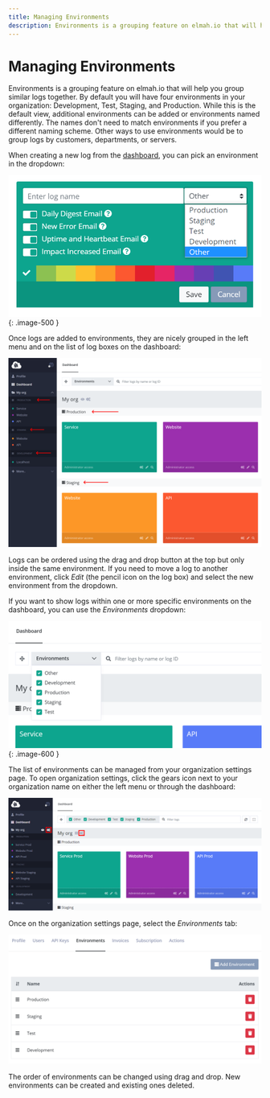 ```yaml
---
title: Managing Environments
description: Environments is a grouping feature on elmah.io that will help you group similar logs together. Learn how to create custom ones and assign logs.
---
```


# Managing Environments

Environments is a grouping feature on elmah.io that will help you group similar logs together. By default you will have four environments in your organization: Development, Test, Staging, and Production. While this is the default view, additional environments can be added or environments named differently. The names don't need to match environments if you prefer a different naming scheme. Other ways to use environments would be to group logs by customers, departments, or servers.

When creating a new log from the [dashboard](https://app.elmah.io/dashboard/), you can pick an environment in the dropdown:

![Pick environment](images/pick-environment.png){: .image-500 }

Once logs are added to environments, they are nicely grouped in the left menu and on the list of log boxes on the dashboard:

![Environments](images/environments.png)

Logs can be ordered using the drag and drop button at the top but only inside the same environment. If you need to move a log to another environment, click *Edit* (the pencil icon on the log box) and select the new environment from the dropdown.

If you want to show logs within one or more specific environments on the dashboard, you can use the *Environments* dropdown:

![Environments dropdown](images/environments-dropdown.png){: .image-600 }

The list of environments can be managed from your organization settings page. To open organization settings, click the gears icon next to your organization name on either the left menu or through the dashboard:

![Organization settings](images/organization-settings.png)

Once on the organization settings page, select the *Environments* tab:

![Manage environments](images/managing-environments.png)

The order of environments can be changed using drag and drop. New environments can be created and existing ones deleted.